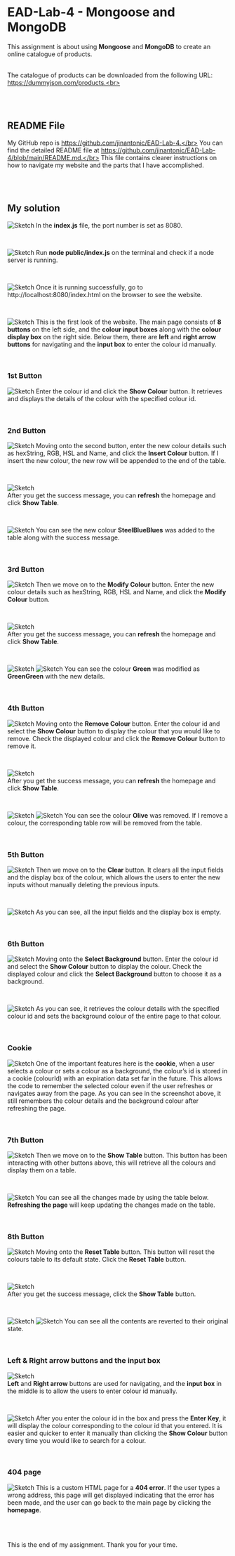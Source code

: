 # EAD-Lab-4 - Mongoose and MongoDB
This assignment is about using **Mongoose** and **MongoDB** to create an online catalogue
of products.<br><br>

The catalogue of products can be downloaded from the following URL: https://dummyjson.com/products.<br><br>



</br></br>

## README File
My GitHub repo is https://github.com/jinantonic/EAD-Lab-4.</br>
You can find the detailed README file at https://github.com/jinantonic/EAD-Lab-4/blob/main/README.md.</br>
This file contains clearer instructions on how to navigate my website and the parts that I have accomplished.

</br></br>

## My solution
![Sketch](images/port.png)
In the **index.js** file, the port number is set as 8080.

</br>

![Sketch](images/node.png)
Run **node public/index.js** on the terminal and check if a node server is running.

</br>

![Sketch](images/localhost.png)
Once it is running successfully, go to http://localhost:8080/index.html on the browser to see the website.

</br>

![Sketch](images/home.png)
This is the first look of the website. The main page consists of **8 buttons** on the left side, and the **colour input boxes** along with the **colour display box** on the right side. Below them, there are **left** and **right arrow buttons** for navigating and the **input box** to enter the colour id manually.

</br>

### 1st Button
![Sketch](images/1st.png)
Enter the colour id and click the **Show Colour** button. It retrieves and displays the details of the colour with the specified colour id.

</br>

### 2nd Button
![Sketch](images/2nd.png)
Moving onto the second button, enter the new colour details such as hexString, RGB, HSL and Name, and click the **Insert Colour** button. If I insert the new colour, the new row will be appended to the end of the table. 

</br>

![Sketch](images/2nd-msg.png)</br>
After you get the success message, you can **refresh** the homepage and click **Show Table**. 

</br>

![Sketch](images/2nd-table.png)
You can see the new colour **SteelBlueBlues** was added to the table along with the success message.

</br>

### 3rd Button
![Sketch](images/3rd.png)
Then we move on to the **Modify Colour** button. Enter the new colour details such as hexString, RGB, HSL and Name, and click the **Modify Colour** button.

</br>

![Sketch](images/3rd-msg.png)</br>
After you get the success message, you can **refresh** the homepage and click **Show Table**. 

</br>

![Sketch](images/3rd-green-1.png)
![Sketch](images/3rd-green-2.png)
You can see the colour **Green** was modified as **GreenGreen** with the new details.

</br>

### 4th Button
![Sketch](images/4th.png)
Moving onto the **Remove Colour** button. Enter the colour id and select the **Show Colour** button to display the colour that you would like to remove. Check the displayed colour and click the **Remove Colour** button to remove it.  

</br>

![Sketch](images/4th-msg.png)</br>
After you get the success message, you can **refresh** the homepage and click **Show Table**.

</br>

![Sketch](images/4th-olive-1.png)
![Sketch](images/4th-olive-2.png)
You can see the colour **Olive** was removed. If I remove a colour, the corresponding table row will be removed from the table.

</br>

### 5th Button
![Sketch](images/5th.png)
Then we move on to the **Clear** button. It clears all the input fields and the display box of the colour, which allows the users to enter the new inputs without manually deleting the previous inputs.

</br>

![Sketch](images/5th-clear.png)
As you can see, all the input fields and the display box is empty.

</br>

### 6th Button
![Sketch](images/6th.png)
Moving onto the **Select Background** button. Enter the colour id and select the **Show Colour** button to display the colour. Check the displayed colour and click the **Select Background** button to choose it as a background.  

</br>

![Sketch](images/6th-bg.png)
As you can see, it retrieves the colour details with the specified colour id and sets the
background colour of the entire page to that colour.

</br>

### Cookie
![Sketch](images/6th-bg.png)
One of the important features here is the **cookie**, when a user selects a colour or sets a colour as a background, the colour’s id is stored in a cookie (colourId) with an expiration data set far in the future. This allows the code to remember the selected colour even if the user refreshes or navigates away from the page. As you can see in the screenshot above, it still remembers the colour details and the background colour after refreshing the page.

</br>

### 7th Button
![Sketch](images/7th.png)
Then we move on to the **Show Table** button. This button has been interacting with other buttons above, this will retrieve all the colours and display them on a table.

</br>

![Sketch](images/7th-table.png)
You can see all the changes made by using the table below. **Refreshing the page** will keep updating the changes made on the table.

</br>

### 8th Button
![Sketch](images/8th.png)
Moving onto the **Reset Table** button. This button will reset the colours table to its default state. Click the **Reset Table** button.

</br>

![Sketch](images/8th-msg.png)</br>
After you get the success message, click the **Show Table** button.

</br>

![Sketch](images/8th-table-1.png)
![Sketch](images/8th-table-2.png)
You can see all the contents are reverted to their original state.

</br>

### Left & Right arrow buttons and the input box
![Sketch](images/lr.png)</br>
**Left** and **Right arrow** buttons are used for navigating, and the **input box** in the middle is to allow the users to enter colour id manually.

</br>

![Sketch](images/lr-2.png)
After you enter the colour id in the box and press the **Enter Key**, it will display the colour corresponding to the colour id that you entered. It is easier and quicker to enter it manually than clicking the **Show Colour** button every time you would like to search for a colour.

</br>

### 404 page
![Sketch](images/404.png)
This is a custom HTML page for a **404 error**. If the user types a wrong address, this page will get displayed indicating that the error has been made, and the user can go back to the main page by clicking the **homepage**.


</br></br>

This is the end of my assignment. Thank you for your time.